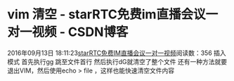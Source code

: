 # vim 清空 - starRTC免费im直播会议一对一视频 - CSDN博客
2016年09月13日 18:11:23[starRTC免费IM直播会议一对一视频](https://me.csdn.net/elesos)阅读数：356
插入模式
首先执行gg
跳至文件首行
然后执行dG就清空了整个文件
还有一种方法就要退出VIM，然后使用echo > file ，这样也能快速清空文件内容
